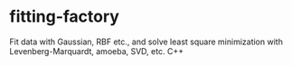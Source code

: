 # fitting-factory
Fit data with Gaussian, RBF etc., and solve least square minimization with Levenberg-Marquardt, amoeba, SVD, etc. C++
